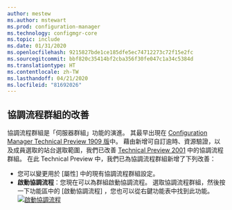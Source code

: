 ```yaml
---
author: mestew
ms.author: mstewart
ms.prod: configuration-manager
ms.technology: configmgr-core
ms.topic: include
ms.date: 01/31/2020
ms.openlocfilehash: 9215827bde1ce185dfe5ec74712273c72f15e2fc
ms.sourcegitcommit: bbf820c35414bf2cba356f30fe047c1a34c5384d
ms.translationtype: HT
ms.contentlocale: zh-TW
ms.lasthandoff: 04/21/2020
ms.locfileid: "81692026"
---
```

## <a name="improvements-to-orchestration-groups"></a><a name="bkmk_orch"></a> 協調流程群組的改善
<!--3098816-->
協調流程群組是「伺服器群組」功能的演進。 其最早出現在 [Configuration Manager Technical Preview 1909 版](../../../2019/technical-preview-1909.md#bkmk_OGs)中。 藉由新增可自訂逾時、資源驗證，以及成員選取的站台選取範圍，我們已改善 [Technical Preview 2001](../../technical-preview-2001.md#bkmk_orch) 中的協調流程群組。 在此 Technical Preview 中，我們已為協調流程群組新增了下列改善：


- 您可以變更用於 [屬性]  中的現有協調流程群組設定。
- **啟動協調流程**：您現在可以為群組啟動協調流程。 選取協調流程群組，然後按一下功能區中的 [啟動協調流程]  ，您也可以從右鍵功能表中找到此功能。
[![啟動協調流程 ](../../media/3098816-start-orchestration.png)](../../media/3098816-start-orchestration.png#lightbox)

